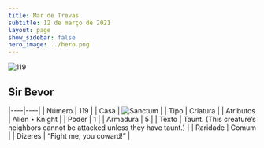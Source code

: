 ```yaml
---
title: Mar de Trevas
subtitle: 12 de março de 2021
layout: page
show_sidebar: false
hero_image: ../hero.png
---
```


![119](https://cdn.keyforgegame.com/media/card_front/pt/496_119_86X4PP8P42CX_pt.png)

## Sir Bevor

|----|----|
| Número | 119 |
| Casa | ![Sanctum](https://archonarcana.com/images/thumb/c/c7/Sanctum.png/22px-Sanctum.png "Santuário") |
| Tipo | Criatura |
| Atributos | Alien • Knight |
| Poder | 1 |
| Armadura | 5 |
| Texto | Taunt. (This creature’s neighbors cannot be attacked unless they have taunt.) |
| Raridade | Comum |
| Dizeres | “Fight me, you coward!” |

